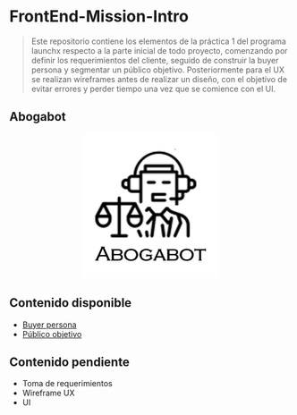 # FrontEnd-Mission-Intro
> Este repositorio contiene los elementos de la práctica 1 del programa launchx respecto a la parte inicial de todo proyecto, comenzando por definir los requerimientos del cliente, seguido de construir la buyer persona y segmentar un público objetivo. Posteriormente para el UX se realizan wireframes antes de realizar un diseño, con el objetivo de evitar errores y perder tiempo una vez que se comience con el UI.

## Abogabot

<div style="text-align: center;vertical-align: middle;">
    <img alt="Una imagen del logo de abogabot" src="assets/img/abogabot.png" width="242" height="258">
</div>

## Contenido disponible

- [Buyer persona](2%20-%20Buyer%20persona.md)
- [Público objetivo](3%20-%20Publico%20objetivo.md)

## Contenido pendiente

- Toma de requerimientos
- Wireframe UX
- UI


